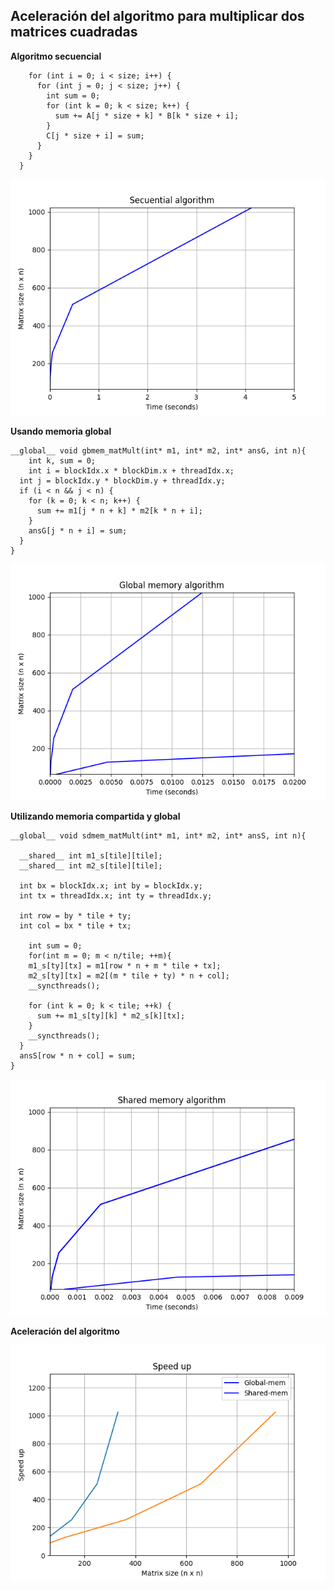 ## Aceleración del algoritmo para multiplicar dos matrices cuadradas

**Algoritmo secuencial**

```void sec_matMult(int* A, int* B, int* C, int size){
    for (int i = 0; i < size; i++) {
      for (int j = 0; j < size; j++) {
        int sum = 0;
        for (int k = 0; k < size; k++) {
          sum += A[j * size + k] * B[k * size + i];
        }
        C[j * size + i] = sum;
      }
    }
  }
```
![](images/secuential.png)

**Usando memoria global**
```
__global__ void gbmem_matMult(int* m1, int* m2, int* ansG, int n){
	int k, sum = 0;
	int i = blockIdx.x * blockDim.x + threadIdx.x; 
  int j = blockIdx.y * blockDim.y + threadIdx.y;
  if (i < n && j < n) {
    for (k = 0; k < n; k++) {
      sum += m1[j * n + k] * m2[k * n + i];
    }
    ansG[j * n + i] = sum;
  }
}
```
![](images/global.png)

**Utilizando memoria compartida y global**

```
__global__ void sdmem_matMult(int* m1, int* m2, int* ansS, int n){

  __shared__ int m1_s[tile][tile];
  __shared__ int m2_s[tile][tile];

  int bx = blockIdx.x; int by = blockIdx.y;
  int tx = threadIdx.x; int ty = threadIdx.y;

  int row = by * tile + ty;
  int col = bx * tile + tx;

	int sum = 0;
	for(int m = 0; m < n/tile; ++m){
    m1_s[ty][tx] = m1[row * n + m * tile + tx];
    m2_s[ty][tx] = m2[(m * tile + ty) * n + col];
    __syncthreads();

    for (int k = 0; k < tile; ++k) {
      sum += m1_s[ty][k] * m2_s[k][tx];
    }
    __syncthreads();
  }
  ansS[row * n + col] = sum;
}
```
![](images/shared.png)

**Aceleración del algoritmo**

![](images/speed-up.png)
